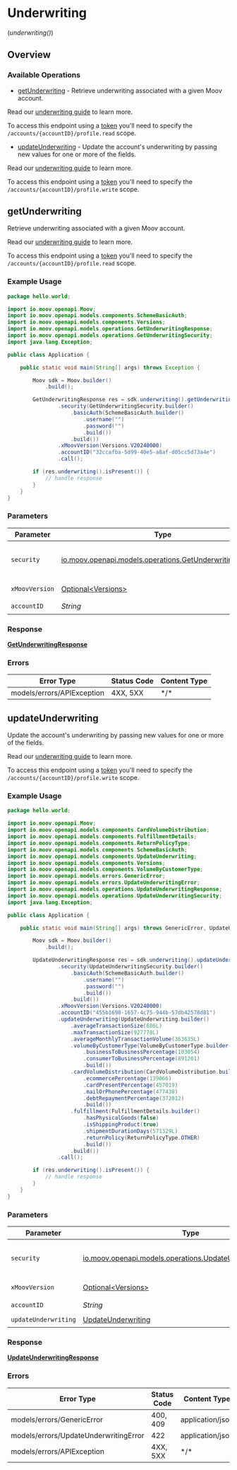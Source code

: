 # Underwriting
(*underwriting()*)

## Overview

### Available Operations

* [getUnderwriting](#getunderwriting) - Retrieve underwriting associated with a given Moov account. 

Read our [underwriting guide](https://docs.moov.io/guides/accounts/requirements/underwriting/) to learn more. 

To access this endpoint using a [token](https://docs.moov.io/api/authentication/access-tokens/) you'll need 
to specify the `/accounts/{accountID}/profile.read` scope.
* [updateUnderwriting](#updateunderwriting) - Update the account's underwriting by passing new values for one or more of the fields. 

Read our [underwriting guide](https://docs.moov.io/guides/accounts/requirements/underwriting/) to learn more.

To access this endpoint using a [token](https://docs.moov.io/api/authentication/access-tokens/) you'll need 
to specify the `/accounts/{accountID}/profile.write` scope.

## getUnderwriting

Retrieve underwriting associated with a given Moov account. 

Read our [underwriting guide](https://docs.moov.io/guides/accounts/requirements/underwriting/) to learn more. 

To access this endpoint using a [token](https://docs.moov.io/api/authentication/access-tokens/) you'll need 
to specify the `/accounts/{accountID}/profile.read` scope.

### Example Usage

```java
package hello.world;

import io.moov.openapi.Moov;
import io.moov.openapi.models.components.SchemeBasicAuth;
import io.moov.openapi.models.components.Versions;
import io.moov.openapi.models.operations.GetUnderwritingResponse;
import io.moov.openapi.models.operations.GetUnderwritingSecurity;
import java.lang.Exception;

public class Application {

    public static void main(String[] args) throws Exception {

        Moov sdk = Moov.builder()
            .build();

        GetUnderwritingResponse res = sdk.underwriting().getUnderwriting()
                .security(GetUnderwritingSecurity.builder()
                    .basicAuth(SchemeBasicAuth.builder()
                        .username("")
                        .password("")
                        .build())
                    .build())
                .xMoovVersion(Versions.V20240000)
                .accountID("32ccafba-5d99-40e5-a8af-d05cc5d73a4e")
                .call();

        if (res.underwriting().isPresent()) {
            // handle response
        }
    }
}
```

### Parameters

| Parameter                                                                                                       | Type                                                                                                            | Required                                                                                                        | Description                                                                                                     |
| --------------------------------------------------------------------------------------------------------------- | --------------------------------------------------------------------------------------------------------------- | --------------------------------------------------------------------------------------------------------------- | --------------------------------------------------------------------------------------------------------------- |
| `security`                                                                                                      | [io.moov.openapi.models.operations.GetUnderwritingSecurity](../../models/operations/GetUnderwritingSecurity.md) | :heavy_check_mark:                                                                                              | The security requirements to use for the request.                                                               |
| `xMoovVersion`                                                                                                  | [Optional\<Versions>](../../models/components/Versions.md)                                                      | :heavy_minus_sign:                                                                                              | Specify an API version.                                                                                         |
| `accountID`                                                                                                     | *String*                                                                                                        | :heavy_check_mark:                                                                                              | N/A                                                                                                             |

### Response

**[GetUnderwritingResponse](../../models/operations/GetUnderwritingResponse.md)**

### Errors

| Error Type                 | Status Code                | Content Type               |
| -------------------------- | -------------------------- | -------------------------- |
| models/errors/APIException | 4XX, 5XX                   | \*/\*                      |

## updateUnderwriting

Update the account's underwriting by passing new values for one or more of the fields. 

Read our [underwriting guide](https://docs.moov.io/guides/accounts/requirements/underwriting/) to learn more.

To access this endpoint using a [token](https://docs.moov.io/api/authentication/access-tokens/) you'll need 
to specify the `/accounts/{accountID}/profile.write` scope.

### Example Usage

```java
package hello.world;

import io.moov.openapi.Moov;
import io.moov.openapi.models.components.CardVolumeDistribution;
import io.moov.openapi.models.components.FulfillmentDetails;
import io.moov.openapi.models.components.ReturnPolicyType;
import io.moov.openapi.models.components.SchemeBasicAuth;
import io.moov.openapi.models.components.UpdateUnderwriting;
import io.moov.openapi.models.components.Versions;
import io.moov.openapi.models.components.VolumeByCustomerType;
import io.moov.openapi.models.errors.GenericError;
import io.moov.openapi.models.errors.UpdateUnderwritingError;
import io.moov.openapi.models.operations.UpdateUnderwritingResponse;
import io.moov.openapi.models.operations.UpdateUnderwritingSecurity;
import java.lang.Exception;

public class Application {

    public static void main(String[] args) throws GenericError, UpdateUnderwritingError, Exception {

        Moov sdk = Moov.builder()
            .build();

        UpdateUnderwritingResponse res = sdk.underwriting().updateUnderwriting()
                .security(UpdateUnderwritingSecurity.builder()
                    .basicAuth(SchemeBasicAuth.builder()
                        .username("")
                        .password("")
                        .build())
                    .build())
                .xMoovVersion(Versions.V20240000)
                .accountID("455b1698-1657-4c75-944b-57db42578d81")
                .updateUnderwriting(UpdateUnderwriting.builder()
                    .averageTransactionSize(686L)
                    .maxTransactionSize(927778L)
                    .averageMonthlyTransactionVolume(363635L)
                    .volumeByCustomerType(VolumeByCustomerType.builder()
                        .businessToBusinessPercentage(103054)
                        .consumerToBusinessPercentage(891201)
                        .build())
                    .cardVolumeDistribution(CardVolumeDistribution.builder()
                        .ecommercePercentage(139066)
                        .cardPresentPercentage(457019)
                        .mailOrPhonePercentage(477438)
                        .debtRepaymentPercentage(372012)
                        .build())
                    .fulfillment(FulfillmentDetails.builder()
                        .hasPhysicalGoods(false)
                        .isShippingProduct(true)
                        .shipmentDurationDays(571329L)
                        .returnPolicy(ReturnPolicyType.OTHER)
                        .build())
                    .build())
                .call();

        if (res.underwriting().isPresent()) {
            // handle response
        }
    }
}
```

### Parameters

| Parameter                                                                                                             | Type                                                                                                                  | Required                                                                                                              | Description                                                                                                           |
| --------------------------------------------------------------------------------------------------------------------- | --------------------------------------------------------------------------------------------------------------------- | --------------------------------------------------------------------------------------------------------------------- | --------------------------------------------------------------------------------------------------------------------- |
| `security`                                                                                                            | [io.moov.openapi.models.operations.UpdateUnderwritingSecurity](../../models/operations/UpdateUnderwritingSecurity.md) | :heavy_check_mark:                                                                                                    | The security requirements to use for the request.                                                                     |
| `xMoovVersion`                                                                                                        | [Optional\<Versions>](../../models/components/Versions.md)                                                            | :heavy_minus_sign:                                                                                                    | Specify an API version.                                                                                               |
| `accountID`                                                                                                           | *String*                                                                                                              | :heavy_check_mark:                                                                                                    | N/A                                                                                                                   |
| `updateUnderwriting`                                                                                                  | [UpdateUnderwriting](../../models/components/UpdateUnderwriting.md)                                                   | :heavy_check_mark:                                                                                                    | N/A                                                                                                                   |

### Response

**[UpdateUnderwritingResponse](../../models/operations/UpdateUnderwritingResponse.md)**

### Errors

| Error Type                            | Status Code                           | Content Type                          |
| ------------------------------------- | ------------------------------------- | ------------------------------------- |
| models/errors/GenericError            | 400, 409                              | application/json                      |
| models/errors/UpdateUnderwritingError | 422                                   | application/json                      |
| models/errors/APIException            | 4XX, 5XX                              | \*/\*                                 |
